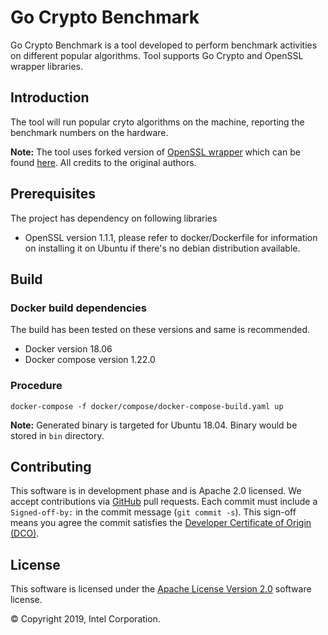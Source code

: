 # Go Crypto Benchmark
Go Crypto Benchmark is a tool developed to perform benchmark activities on
different popular algorithms. Tool supports Go Crypto and OpenSSL wrapper
libraries.

## Introduction
The tool will run popular cryto algorithms on the machine, reporting the
benchmark numbers on the hardware.

**Note:** The tool uses forked version of [OpenSSL wrapper](https://github.com/spacemonkeygo/openssl)
which can be found [here](https://github.com/arsulegai/openssl).
All credits to the original authors.

## Prerequisites
The project has dependency on following libraries
* OpenSSL version 1.1.1, please refer to docker/Dockerfile for information
on installing it on Ubuntu if there's no debian distribution available.

## Build

### Docker build dependencies
The build has been tested on these versions and same is recommended.
* Docker version 18.06
* Docker compose version 1.22.0

### Procedure

```
docker-compose -f docker/compose/docker-compose-build.yaml up
```
**Note:** Generated binary is targeted for Ubuntu 18.04. Binary would be
stored in `bin` directory.

## Contributing
This software is in development phase and is Apache 2.0 licensed. We accept
contributions via [GitHub](https://github.com/arsulegai/GoCryptoBenchmark) pull
requests.
Each commit must include a `Signed-off-by:` in the commit message
(`git commit -s`). This sign-off means you agree the commit satisfies the
[Developer Certificate of Origin (DCO)](https://developercertificate.org/).

## License
This software is licensed under the [Apache License Version 2.0](LICENSE)
software license.

&copy; Copyright 2019, Intel Corporation.
